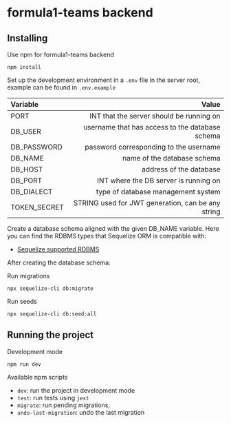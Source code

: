 # formula1-teams backend

## Installing

Use npm for formula1-teams backend

```console
npm install
```

Set up the development environment in a `.env` file in the server root, example
can be found in `.env.example`

|        Variable |                                             Value |
|:----------------|--------------------------------------------------:|
|            PORT |          INT that the server should be running on |
|         DB_USER |   username that has access to the database schema |
|     DB_PASSWORD |            password corresponding to the username |
|         DB_NAME |                       name of the database schema |
|         DB_HOST |                           address of the database |
|         DB_PORT |             INT where the DB server is running on |
|      DB_DIALECT |                type of database management system |
|    TOKEN_SECRET | STRING used for JWT generation, can be any string |

Create a database schema aligned with the given DB_NAME variable.
Here you can find the RDBMS types that Sequelize ORM is compatible with:
- [Sequelize supported RDBMS](https://sequelize.org/releases/)

After creating the database schema:

Run migrations

```console
npx sequelize-cli db:migrate
```

Run seeds

```console
npx sequelize-cli db:seed:all
```

## Running the project

Development mode

```console
npm run dev
```

Available npm scripts

- `dev`: run the project in development mode
- `test`: run tests using `jest`
- `migrate`: run pending migrations,
- `undo-last-migration`: undo the last migration